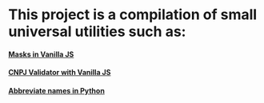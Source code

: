 # This project is a compilation of small universal utilities such as:

#### [Masks in Vanilla JS](https://github.com/rafaelsevla/universal-utilities/tree/master/vanilla-js-masks)
#### [CNPJ Validator with Vanilla JS](https://github.com/rafaelsevla/universal-utilities/blob/master/validators/cnpj.js)
#### [Abbreviate names in Python](https://github.com/rafaelsevla/universal-utilities/tree/master/python_abbreviate_names)
